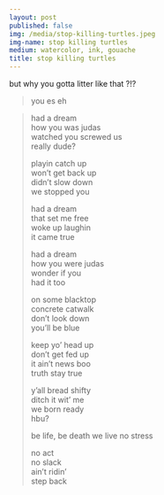 ```yaml
---
layout: post
published: false
img: /media/stop-killing-turtles.jpeg
img-name: stop killing turtles
medium: watercolor, ink, gouache
title: stop killing turtles
---  
```

    

but why you gotta litter like that ?!?  
  
  
> you es eh  
>   
  
> had a dream  
> how you was judas  
> watched you screwed us  
> really dude?  
>  
> playin catch up  
> won’t get back up  
> didn’t slow down  
> we stopped you  
> 
> had a dream  
> that set me free  
> woke up laughin  
> it came true  
>   
> had a dream  
> how you were judas  
> wonder if you  
> had it too  
>   
> on some blacktop  
> concrete catwalk  
> don’t look down  
> you’ll be blue  
>   
> keep yo’ head up  
> don’t get fed up  
> it ain’t news boo  
> truth stay true  
>   
> y’all bread shifty  
> ditch it wit’ me  
> we born ready  
> hbu?  
> 
> be life,
> be death
> we live
> no stress
> 
> no act  
> no slack  
> ain’t ridin’  
> step back   
